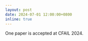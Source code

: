 ```yaml
---
layout: post
date: 2024-07-01 12:00:00+0800
inline: true
---
```


One paper is accepted at CFAIL 2024.
